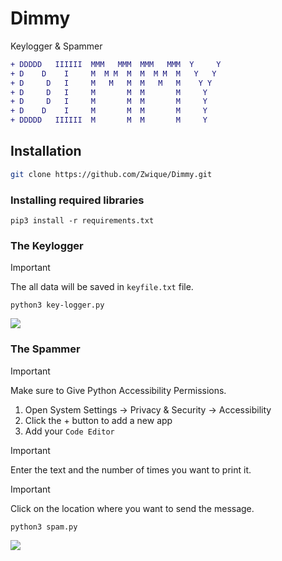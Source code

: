 # Dimmy
Keylogger &amp; Spammer

``` diff
+ DDDDD   IIIIII  MMM   MMM  MMM   MMM  Y     Y
+ D    D    I     M  M M  M  M  M M  M   Y   Y 
+ D     D   I     M   M   M  M   M   M    Y Y  
+ D     D   I     M       M  M       M     Y   
+ D     D   I     M       M  M       M     Y   
+ D    D    I     M       M  M       M     Y   
+ DDDDD   IIIIII  M       M  M       M     Y   
```

## Installation

``` sh
git clone https://github.com/Zwique/Dimmy.git
```

### Installing required libraries
```
pip3 install -r requirements.txt
```
### The Keylogger

> [!IMPORTANT]
> The all data will be saved in `keyfile.txt` file.

```
python3 key-logger.py
```
<img src="https://media2.giphy.com/media/2kXLNQypdX9O1A3zxX/giphy.gif?cid=6c09b95206f5q181ck7kfv6wjaoyu66om7bxwxl7rz6vbt3m&ep=v1_internal_gif_by_id&rid=giphy.gif&ct=g" />

### The Spammer

> [!IMPORTANT]
> Make sure to Give Python Accessibility Permissions.
1. Open System Settings → Privacy & Security → Accessibility
2. Click the + button to add a new app
3. Add your `Code Editor`

> [!IMPORTANT]
> Enter the text and the number of times you want to print it.

> [!IMPORTANT]
> Click on the location where you want to send the message.
```
python3 spam.py
```
<img src="https://gifdb.com/images/high/hard-work-robot-typing-le5h2l6fhcgl3cli.gif" />

